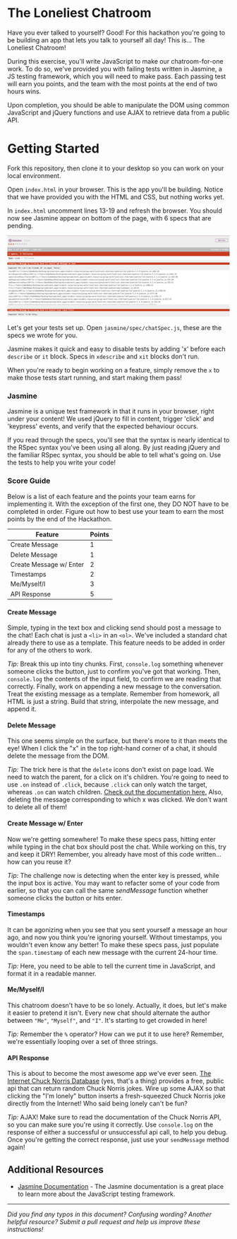 # The Loneliest Chatroom

Have you ever talked to yourself? Good! For this hackathon you're going to be building an app that lets you talk to yourself all day! This is... The Loneliest Chatroom!

During this exercise, you'll write JavaScript to make our chatroom-for-one work. To do so, we've provided you with failing tests written in Jasmine, a JS testing framework, which you will need to make pass. Each passing test will earn you points, and the team with the most points at the end of two hours wins.

Upon completion, you should be able to manipulate the DOM using common JavaScript and jQuery functions and use AJAX to retrieve data from a public API.

# Getting Started

Fork this repository, then clone it to your desktop so you can work on your local environment.

Open `index.html` in your browser. This is the app you'll be building. Notice that we have provided you with the HTML and CSS, but nothing works yet.

In `index.html` uncomment lines 13-19 and refresh the browser. You should now see Jasmine appear on bottom of the page, with 6 specs that are pending.

![Jasmine Tests](jasmine.png)

Let's get your tests set up. Open `jasmine/spec/chatSpec.js`, these are the specs we wrote for you.

Jasmine makes it quick and easy to disable tests by adding 'x' before each `describe` or `it` block. Specs in `xdescribe` and `xit` blocks don't run.

When you're ready to begin working on a feature, simply remove the `x` to make those tests start running, and start making them pass!

### Jasmine

Jasmine is a unique test framework in that it runs in your browser, right under your content! We used jQuery to fill in content, trigger 'click' and 'keypress' events, and verify that the expected behaviour occurs.

If you read through the specs, you'll see that the syntax is nearly identical to the RSpec syntax you've been using all along. By just reading jQuery and the familiar RSpec syntax, you should be able to tell what's going on. Use the tests to help you write your code!


### Score Guide
Below is a list of each feature and the points your team earns for implementing it. With the exception of the first one, they DO NOT have to be completed in order. Figure out how to best use your team to earn the most points by the end of the Hackathon.

Feature | Points
---|---
Create Message | 1
Delete Message | 1
Create Message w/ Enter | 2
Timestamps | 2
Me/Myself/I | 3
API Response | 5

#### Create Message
Simple, typing in the text box and clicking send should post a message to the chat! Each chat is just a `<li>` in an `<ol>`. We've included a standard chat already there to use as a template. This feature needs to be added in order for any of the others to work.

_Tip:_ Break this up into tiny chunks. First, `console.log` something whenever someone clicks the button, just to confirm you've got that working. Then, `console.log` the contents of the input field, to confirm we are reading that correctly. Finally, work on appending a new message to the conversation. Treat the existing message as a template. Remember from homework, all HTML is just a string. Build that string, interpolate the new message, and append it.

#### Delete Message
This one seems simple on the surface, but there's more to it than meets the eye! When I click the "x" in the top right-hand corner of a chat, it should delete the message from the DOM.

_Tip:_ The trick here is that the `delete` icons don't exist on page load. We need to watch the parent, for a click on it's children. You're going to need to use `.on` instead of `.click`, because `.click` can only watch the target, whereas `.on` can watch children. [Check out the documentation here.](https://api.jquery.com/on/) Also, deleting the message corresponding to which x was clicked. We don't want to delete all of them!

#### Create Message w/ Enter
Now we're getting somewhere! To make these specs pass, hitting enter while typing in the chat box should post the chat. While working on this, try and keep it DRY! Remember, you already have most of this code written... how can you reuse it?

_Tip:_ The challenge now is detecting when the enter key is pressed, while the input box is active. You may want to refacter some of your code from earlier, so that you can call the same _sendMessage_ function whether someone clicks the button or hits enter.

#### Timestamps
It can be agonizing when you see that you sent yourself a message an hour ago, and now you think you're ignoring yourself. Without timestamps, you wouldn't even know any better! To make these specs pass, just populate the `span.timestamp` of each new message with the current 24-hour time.

_Tip:_ Here, you need to be able to tell the current time in JavaScript, and format it in a readable manner.

#### Me/Myself/I
This chatroom doesn't have to be so lonely. Actually, it does, but let's make it easier to pretend it isn't. Every new chat should alternate the author between `"Me"`, `"Myself"`, and `"I"`. It's starting to get crowded in here!

_Tip:_ Remember the `%` operator? How can we put it to use here? Remember, we're essentially looping over a set of three strings.

#### API Response
This is about to become the most awesome app we've ever seen. [The Internet Chuck Norris Database](http://www.icndb.com) (yes, that's a thing) provides a free, public api that can return random Chuck Norris jokes. Wire up some AJAX so that clicking the "I'm lonely" button inserts a fresh-squeezed Chuck Norris joke directly from the Internet! Who said being lonely can't be fun?

_Tip:_ AJAX! Make sure to read the documentation of the Chuck Norris API, so you can make sure you're using it correctly. Use `console.log` on the response of either a successful or unsuccessful api call, to help you debug. Once you're getting the correct response, just use your `sendMessage` method again!

## Additional Resources

- [Jasmine Documentation](http://jasmine.github.io/2.0/introduction.html) - The Jasmine documentation is a great place to learn more about the JavaScript testing framework.

------
_Did you find any typos in this document? Confusing wording? Another helpful resource? Submit a pull request and help us improve these instructions!_
